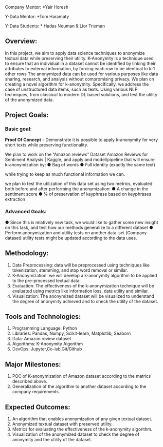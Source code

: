 Company Mentor:  *Yair Horesh

Y-Data Mentor:  *Tom Haramaty

Y-Data Students: * Hadas Neuman &  Lior Trieman
## Overview:
In this project, we aim to apply data science techniques to anonymize textual data while preserving their utility. K-Anonymity is a technique used to ensure that an individual in a dataset cannot be identified by linking their attributes to external information, by forcing each row to be identical to k-1 other rows
The anonymized data can be used for various purposes like data sharing, research, and analysis without compromising privacy.
We plan on creating a novel algorithm for k-anonymity. Specifically, we address the case of unstructured data items, such as texts. Using various NLP techniques, from classical to modern DL based solutions, and test the utility of the anonymized data.
## Project Goals:
### Basic goal:
**Proof Of Concept** - Demonstrate it is possible to apply k-anonymity for very short texts while preserving functionality.

We plan to work on the “Amazon reviews” Dataset Amazon Reviews for Sentiment Analysis | Kaggle, and apply and model/pipeline that will ensure k-anonymization by:
●	Bag of words
●	Full identity (exactly the same text)

while trying to keep as much functional information we can.

we plan to test the utilization of this data set using two metrics, evaluated both before and after performing the anonymization:
●	A change in the sentiment score
●	% of preservation of keyphrase based on keyphrases extraction




### Advanced Goals:

●	Since this is relatively new task, we would like to gather some new insight on this task, and test how our methods generalize to a different dataset
●	Perform anonymization and utility tests on another data-set (Company dataset)
utility tests might be updated according to the data uses.
## Methodology:
1.	Data Preprocessing: data will be preprocessed using techniques like tokenization, stemming, and stop word removal or similar.
2.	K-Anonymization: we will develop a k-anonymity algorithm to be applied to the pre-processed textual data.
3.	Evaluation: The effectiveness of the k-anonymization technique will be evaluated using metrics like information loss, data utility and similar.
4.	Visualization: The anonymized dataset will be visualized to understand the degree of anonymity achieved and to check the utility of the dataset.
## Tools and Technologies:
1.	Programming Language: Python
2.	Libraries: Pandas, Numpy, Scikit-learn, Matplotlib, Seaborn
3.	Data: Amazon review dataset
4.	Algorithms: K-Anonymity Algorithm
5.	DevOps: Jupyter,Co-lab,Git/Github

## Major Milestones:

1.	POC of K-anonymization of Amazon dataset according to the matrics described above.
2.	Generalization of the algorithm to another dataset according to the company requirements.
## Expected Outcomes:
1.	An algorithm that enables anonymization of any given textual dataset.
2.	Anonymized textual dataset with preserved utility.
3.	Metrics for evaluating the effectiveness of the k-anonymity algorithm.
4.	Visualization of the anonymized dataset to check the degree of anonymity and the utility of the dataset.
 
